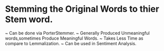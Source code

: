 # Stemming the Original Words to thier Stem word.
  ~ Can be done via PorterStemmer.
  ~ Generally Produced Unmeaningful words,sometimes Produce Meaningful Words.
  ~ Takes Less Time as compare to Lemmalization.
  ~ Can be used in Sentiment Analysis.

